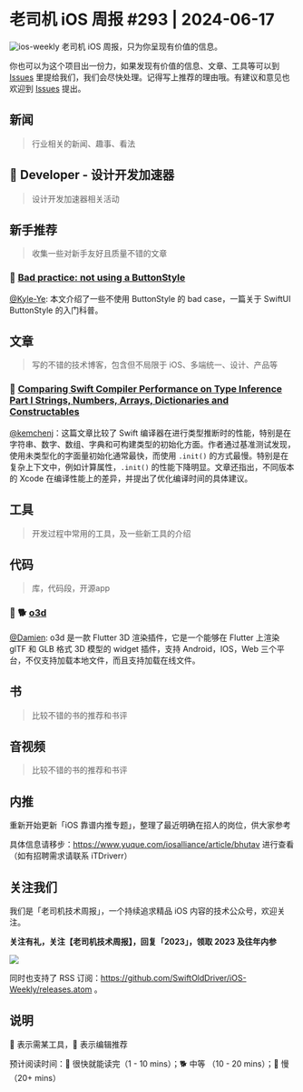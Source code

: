 # 老司机 iOS 周报 #293 | 2024-06-17

![ios-weekly](https://github.com/SwiftOldDriver/iOS-Weekly/blob/master/assets/ios-weekly.png?raw=true)
老司机 iOS 周报，只为你呈现有价值的信息。

你也可以为这个项目出一份力，如果发现有价值的信息、文章、工具等可以到 [Issues](https://github.com/SwiftOldDriver/iOS-Weekly/issues) 里提给我们，我们会尽快处理。记得写上推荐的理由哦。有建议和意见也欢迎到 [Issues](https://github.com/SwiftOldDriver/iOS-Weekly/issues) 提出。

## 新闻

> 行业相关的新闻、趣事、看法

##  Developer - 设计开发加速器

> 设计开发加速器相关活动

## 新手推荐

> 收集一些对新手友好且质量不错的文章

### 🐎 [Bad practice: not using a ButtonStyle](https://www.swiftwithvincent.com/blog/bad-practice-not-using-a-buttonstyle)

[@Kyle-Ye](https://github.com/Kyle-Ye): 本文介绍了一些不使用 ButtonStyle 的 bad case，一篇关于 SwiftUI ButtonStyle 的入门科普。


## 文章

> 写的不错的技术博客，包含但不局限于 iOS、多端统一、设计、产品等

### 🐎 [Comparing Swift Compiler Performance on Type Inference Part I Strings, Numbers, Arrays, Dictionaries and Constructables](https://lucasvandongen.dev/compiler_performance.php)

[@kemchenj](https://kemchenj.github.io/)：这篇文章比较了 Swift 编译器在进行类型推断时的性能，特别是在字符串、数字、数组、字典和可构建类型的初始化方面。作者通过基准测试发现，使用未类型化的字面量初始化通常最快，而使用 `.init()` 的方式最慢。特别是在复杂上下文中，例如计算属性，`.init()` 的性能下降明显。文章还指出，不同版本的 Xcode 在编译性能上的差异，并提出了优化编译时间的具体建议。

## 工具

> 开发过程中常用的工具，及一些新工具的介绍

## 代码

> 库，代码段，开源app

### 🌟 🐕 [o3d](https://mp.weixin.qq.com/s/_EaqpWF-CgCgX0sTkXoHsw)

[@Damien](https://github.com/ZengyiMa): o3d 是一款 Flutter 3D 渲染插件，它是一个能够在 Flutter 上渲染 glTF 和 GLB 格式 3D 模型的 widget 插件，支持 Android，IOS，Web 三个平台，不仅支持加载本地文件，而且支持加载在线文件。

## 书

> 比较不错的书的推荐和书评

## 音视频

> 比较不错的书的推荐和书评

## 内推

重新开始更新「iOS 靠谱内推专题」，整理了最近明确在招人的岗位，供大家参考

具体信息请移步：https://www.yuque.com/iosalliance/article/bhutav 进行查看（如有招聘需求请联系 iTDriverr）

## 关注我们

我们是「老司机技术周报」，一个持续追求精品 iOS 内容的技术公众号，欢迎关注。

**关注有礼，关注【老司机技术周报】，回复「2023」，领取 2023 及往年内参**

![](https://github.com/SwiftOldDriver/iOS-Weekly/blob/master/assets/qrcode_for_wechat.jpg?raw=true)

同时也支持了 RSS 订阅：https://github.com/SwiftOldDriver/iOS-Weekly/releases.atom 。

## 说明

🚧 表示需某工具，🌟 表示编辑推荐

预计阅读时间：🐎 很快就能读完（1 - 10 mins）；🐕 中等 （10 - 20 mins）；🐢 慢（20+ mins）

